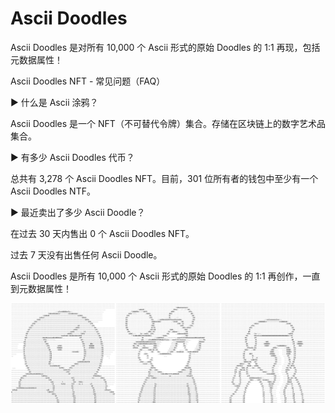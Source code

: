 # Ascii Doodles

Ascii Doodles 是对所有 10,000 个 Ascii 形式的原始 Doodles 的 1:1 再现，包括元数据属性！

Ascii Doodles NFT - 常见问题（FAQ）

▶ 什么是 Ascii 涂鸦？

Ascii Doodles 是一个 NFT（不可替代令牌）集合。存储在区块链上的数字艺术品集合。

▶ 有多少 Ascii Doodles 代币？

总共有 3,278 个 Ascii Doodles NFT。目前，301 位所有者的钱包中至少有一个 Ascii Doodles NTF。

▶ 最近卖出了多少 Ascii Doodle？

在过去 30 天内售出 0 个 Ascii Doodles NFT。

过去 7 天没有出售任何 Ascii Doodle。

Ascii Doodles 是所有 10,000 个 Ascii 形式的原始 Doodles 的 1:1 再创作，一直到元数据属性！

![unnamed](unnamed.png)
